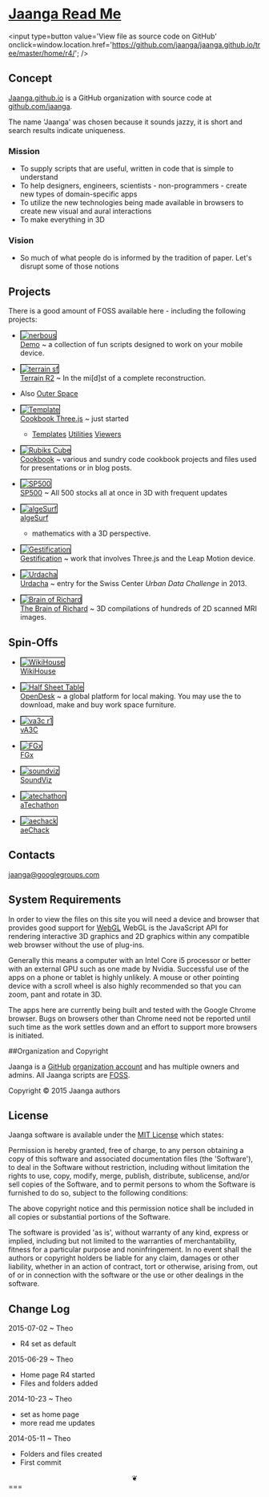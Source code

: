 
[Jaanga Read Me]( ./index.html )
===

<span style=display:none; >[View as web page]( http://jaanga.github.io/ "View file as a web page." ) </span>
<input type=button value='View file as source code on GitHub' onclick=window.location.href='https://github.com/jaanga/jaanga.github.io/tree/master/home/r4/'; />
## Concept

<a href="http://jaanga.github.io" target="_blank">Jaanga.github.io</a> is a GitHub organization
with source code at <a href="https://github.com/jaanga" target="_blank">github.com/jaanga</a>.

The name 'Jaanga' was chosen because it sounds jazzy, it is short and search results indicate uniqueness.

### Mission  
<!-- a statement of a rationale, applicable now as well as in the future -->
* To supply scripts that are useful, written in code that is simple to understand
* To help designers, engineers, scientists - non-programmers - create new types of domain-specific apps
* To utilize the new technologies being made available in browsers to create new visual and aural interactions
* To make everything in 3D

### Vision  
<!--  a descriptive picture of a desired future state -->

* So much of what people do is informed by the tradition of paper. Let's disrupt some of those notions

## Projects
There is a good amount of FOSS available here - including the following projects:

* [![nerbous]( http://jaanga.github.io/home/images/simplitechture-05-nerbous-240x180.png )<br>Demo]( http://jaanga.github.com/demo ) ~  a collection of fun scripts designed to work on your mobile device.

* [![terrain sf]( http://jaanga.github.io/home/images/terrain-sf-240x180.png )<br>Terrain R2]( http://jaanga.github.io/terrain-r2/terrain.html ) ~ In the mi[d]st of a complete reconstruction. 

* Also [Outer Space]( http://jaanga.github.io/outer-space/ )

* [![Template]( http://jaanga.github.io/home/images/template-threejs-lights-r1-240x180.png )<br>Cookbook Three.js]( http://jaanga.github.com/cookbook-threejs ) ~ just started
	* [Templates]( http://jaanga.github.com/cookbook-threejs/templates/ ) [Utilities]( http://jaanga.github.com/cookbook-threejs/utilities/ ) [Viewers]( http://jaanga.github.com/cookbook-threejs/viewers/ )

* [![Rubiks Cube]( http://jaanga.github.io/home/images/rubiks-cube-base-240x180.png )<br>Cookbook]( http://jaanga.github.com/cookbook ) ~ various and sundry code cookbook projects and files used for presentations or in blog posts.

* [![SP500]( http://jaanga.github.io/home/images/sp500-r2-240x180.png )<br>SP500]( http://jaanga.github.io/sp500/index.html ) ~ All 500 stocks all at once in 3D with frequent updates

* [![algeSurf]( http://jaanga.github.io/home/images/2-Algesurf.png )<br>algeSurf]( http://jaanga.github.io/algesurf )
	* mathematics with a 3D perspective.


<!--

* <a href="http://jaanga.github.io/terrain/" >Terrain Data</a> ~ The data for the altitude above sea level of everywhere on earth to a resolution of 90 meters supplied as PNG heightmaps.

* <a href="http://jaanga.github.io/terrain-viewer/" >Terrain Viewer</a> ~ Three quite different ways of viewing the Terrain Data

* <a href="http://jaanga.github.io/terrain-viewer/" >Terrain Plus</a> ~ Gazetteers and other mapping extras
-->

* [![Gestification]( http://jaanga.github.io/home/images/show-of-hands-screen-grab-240x180.png )<br>Gestification]( http://jaanga.github.io/gestification/ ) ~ work that involves Three.js and the Leap Motion device.

* [![Urdacha]( http://jaanga.github.io/home/images/3-Urdacha.png )<br>Urdacha]( http://jaanga.github.io/urdacha ) ~ entry for the Swiss Center _Urban Data Challenge_ in 2013.

* [![Brain of Richard]( http://jaanga.github.io/home/images/4-Brain-of-Richard.png )<br>The Brain of Richard]( http://jaanga.github.io/brainofrichard/ ) ~ 3D compilations of hundreds of 2D scanned MRI images.

## Spin-Offs

* [![WikiHouse]( http://jaanga.github.io/home/images/wikihouse-studio2-240x180.png )<br>WikiHouse]( http://wikihouse.github.io/viewer-experiments/ )

* [![Half Sheet Table]( http://jaanga.github.io/home/images/opendesk-half-sheet-table-240x180.png )<br>OpenDesk]( http://opendesk.github.io/design-playground/ ) ~ a global platform for local making. You may use the to download, make and buy work space furniture.

* [![va3c r1]( http://jaanga.github.io/home/images/va3c-r1-240x180.png )<br>vA3C]( http://va3c.github.io/ )  

* [![FGx]( http://jaanga.github.io/home/images/6-FGx.png )<br>FGx]( http://fgx.github.io/ ) 

* [![soundviz]( http://jaanga.github.io/home/images/soundviz-240x180.png )<br>SoundViz]( http://soundviz.github.io/ )  

* [![atechathon]( http://jaanga.github.io/home/images/atechathon-240x180.png )<br>aTechathon]( http://atechathon.github.io/ )  

* [![aechack]( http://jaanga.github.io/home/images/aechack-240x180.png)<br>aeChack]( http://aechack.github.io/ )  

## Contacts

jaanga@googlegroups.com

## System Requirements

In order to view the files on this site you will need a device and browser that provides good support for [WebGL](http://get.webgl.org/)
WebGL is the JavaScript API for rendering interactive 3D graphics and 2D graphics within any compatible web browser without the use of plug-ins. 

Generally this means a computer with an Intel Core i5 processor or better with an external GPU such as one made by Nvidia. 
Successful use of the apps on a phone or tablet is highly unlikely. 
A mouse or other pointing device with a scroll wheel is also highly recommended so that you can zoom, pant and rotate in 3D.
 
The apps here are currently being built and tested with the Google Chrome browser. 
Bugs on browsers other than Chrome need not be reported until such time as the work settles down and an effort to support more browsers is initiated.

##Organization and Copyright

Jaanga is a [GitHub]( http://github.com) [organization account]( https://help.github.com/articles/what-s-the-difference-between-user-and-organization-accounts ) and has multiple owners and admins. 
All Jaanga scripts are [FOSS]( https://en.wikipedia.org/wiki/Free_and_open-source_software ).

Copyright © 2015 Jaanga authors

## License

Jaanga software is available under the [MIT License]( http://en.wikipedia.org/wiki/MIT_License) which states:

Permission is hereby granted, free of charge, to any person obtaining a copy of this software and associated documentation files (the 'Software'),
to deal in the Software without restriction, including without limitation the rights to use, copy, modify, merge, publish, distribute, sublicense, and/or sell copies of the Software, and to permit persons to whom the Software is furnished to do so, subject to the following conditions:

The above copyright notice and this permission notice shall be included in all copies or substantial portions of the Software.

The software is provided 'as is', without warranty of any kind, express or implied, including but not limited to the warranties of merchantability, fitness for a particular purpose and noninfringement.
In no event shall the authors or copyright holders be liable for any claim, damages or other liability, whether in an action of contract, tort or otherwise, arising from, out of or in connection with the software or the use or other dealings in the software.


## Change Log

2015-07-02 ~ Theo

* R4 set as default

2015-06-29 ~ Theo

* Home page R4 started
* Files and folders added

2014-10-23 ~ Theo

* set as home page
* more read me updates

2014-05-11 ~ Theo

* Folders and files created
* First commit

<center title='This is called a dingbat. It indicates the end of things. Bye for now...' >❦</center>
===
<style> img { border: 1px solid black; } </style>